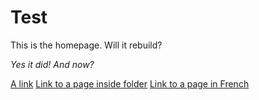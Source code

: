 Test
====

This is the homepage.
Will it rebuild?

*Yes it did!*
*And now?*

[A link](linked.md)
[Link to a page inside folder](/folder/page-in-folder.md)
[Link to a page in French](index.fr.md)
